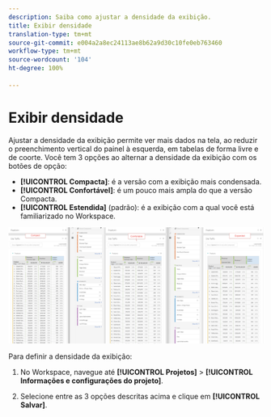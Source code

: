 ```yaml
---
description: Saiba como ajustar a densidade da exibição.
title: Exibir densidade
translation-type: tm+mt
source-git-commit: e004a2a8ec24113ae8b62a9d30c10fe0eb763460
workflow-type: tm+mt
source-wordcount: '104'
ht-degree: 100%

---
```



# Exibir densidade

Ajustar a densidade da exibição permite ver mais dados na tela, ao reduzir o preenchimento vertical do painel à esquerda, em tabelas de forma livre e de coorte.
Você tem 3 opções ao alternar a densidade da exibição com os botões de opção:

- **[!UICONTROL Compacta]**: é a versão com a exibição mais condensada.
- **[!UICONTROL Confortável]**: é um pouco mais ampla do que a versão Compacta.
- **[!UICONTROL Estendida]** (padrão): é a exibição com a qual você está familiarizado no Workspace.

![](assets/view-density.png)

Para definir a densidade da exibição:

1. No Workspace, navegue até **[!UICONTROL Projetos]** > **[!UICONTROL Informações e configurações do projeto]**.

1. Selecione entre as 3 opções descritas acima e clique em **[!UICONTROL Salvar]**.
